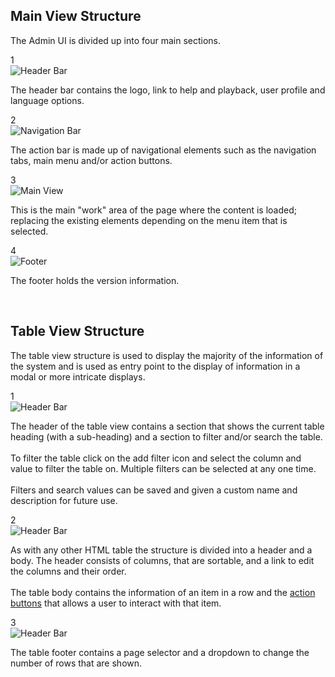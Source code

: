 ## Main View Structure

The Admin UI is divided up into four main sections.

<div class="counter">
  <div>1</div>
  <div><img src="../../../../img/view-structure-1.png" alt="Header Bar"/></div>
  <p>The header bar contains the logo, link to help and playback, user profile and language options.</p>
</div>

<div class="counter">
  <div>2</div>
  <div><img src="../../../../img/view-structure-2.png" alt="Navigation Bar"/></div>
  <p>The action bar is made up of navigational elements such as the navigation tabs, main menu and/or action buttons.</p>
</div>

<div class="counter">
  <div>3</div>
  <div><img src="../../../../img/view-structure-3.png" alt="Main View"/></div>
  <p>This is the main "work" area of the page where the content is loaded; replacing the existing elements depending on the menu item that is selected.</p>
</div>

<div class="counter">
  <div>4</div>
  <div><img src="../../../../img/view-structure-4.png" alt="Footer"/></div>
  <p>The footer holds the version information.</p>
</div>
<br/>

## Table View Structure

The table view structure is used to display the majority of the information of the system and is used as entry point to the display of information in a modal or more intricate displays.

<div class="counter">
  <div>1</div>
  <div><img src="../../../../img/table-view-structure-1.png" alt="Header Bar"/></div>
  <p>
    The header of the table view contains a section that shows the current table heading (with a sub-heading) and a section to filter and/or search the table.
    <br/><br/>
    To filter the table click on the add filter icon and select the column and value to filter the table on. Multiple filters can be selected at any one time.
    <br/><br/>
    Filters and search values can be saved and given a custom name and description for future use.
  </p>
</div>

<div class="counter">
  <div>2</div>
  <div><img src="../../../../img/table-view-structure-2.png" alt="Header Bar"/></div>
  <p>
    As with any other HTML table the structure is divided into a header and a body. The header consists of columns, that are sortable, and a link to edit the columns and their order.
    <br/><br/>
    The table body contains the information of an item in a row and the
    <a href="../../../../modules/admin-ui/style/buttons/#action-buttons">action buttons</a>
    that allows a user to interact with that item.
  </p>
</div>

<div class="counter">
  <div>3</div>
  <div><img src="../../../../img/table-view-structure-3.png" alt="Header Bar"/></div>
  <p>The table footer contains a page selector and a dropdown to change the number of rows that are shown.</p>
</div>
<br/>

<!--
## Detail View Structure

## Editor View Structure

## Workflow View Structure
-->
